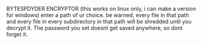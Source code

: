 BYTESPDYDER ENCRYPTOR
(this works on linux only, i can make a version for windows)
enter a path of ur choice. be warned, every file in that path and every file in every subdirectory in that path
will be shredded until you decrypt it. The password you set doesnt get saved anywhere, so dont forget it. 
